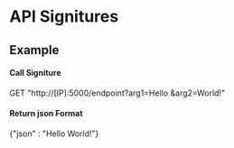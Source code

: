 # API Signitures

## Example

#### Call Signiture
GET "http://\[IP\]:5000/endpoint?arg1=Hello &arg2=World!"

#### Return json Format
{"json" : "Hello World!"}